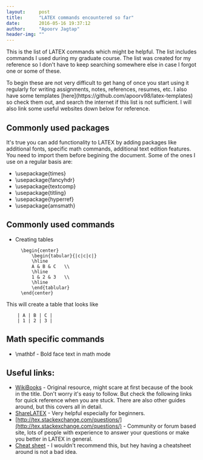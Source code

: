 ```yaml
---
layout:     post
title:      "LATEX commands encountered so far"
date:       2016-05-16 19:37:12
author:     "Apoorv Jagtap"
header-img: ""
---
```


<p> This is the list of LATEX commands which might be helpful. The list includes commands I used during my graduate course. The list was created for my reference so I don't have to keep searching somewhere else in case I forgot one or some of these.</a></p>
<p> To begin these are not very difficult to get hang of once you start using it regularly for writing assignments, notes, references, resumes, etc. I also have some templates [here](https://github.com/apoorv98/latex-templates) so check them out, and search the internet if this list is not sufficient. I will also link some useful websites down below for reference. </p>

## Commonly used packages
It's true you can add functionality to LATEX by adding packages like additional fonts, specific math commands, additional text edition features. You need to import them before begining the document. Some of the ones I use on a regular basis are:
* \usepackage{times}
* \usepackage{fancyhdr}
* \usepackage{textcomp}
* \usepackage{titling}
* \usepackage{hyperref}
* \usepackage{amsmath}

## Commonly used commands
* Creating tables
  ```
	\begin{center}
		\begin{tabular}{|c|c|c|}
		\hline
		A & B & C 	\\
		\hline
		1 & 2 & 3	\\
		\hline 
  		\end{tablular}
    \end{center}
  ```
This will create a table that looks like 
```
	| A | B | C |
	| 1 | 2 | 3 |
```

## Math specific commands
* \mathbf - Bold face text in math mode



## Useful links:
* [WikiBooks](https://en.wikibooks.org/wiki/LaTeX) - Original resource, might scare at first because of the book in the title. Don't worry it's easy to follow. But check the following links for quick reference when you are stuck. There are also other guides around, but this covers all in detail.
* [ShareLATEX](https://www.sharelatex.com/learn) - Very helpful especially for beginners.
* [http://tex.stackexchange.com/questions/](http://tex.stackexchange.com/questions/) - Community or forum based site, lots of people with experience to answer your questions or make you better in LATEX in general.
* [Cheat sheet](https://wch.github.io/latexsheet/) - I wouldn't recommend this, but hey having a cheatsheet around is not a bad idea.
